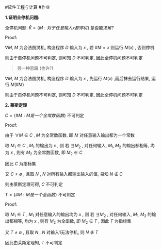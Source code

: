 #软件工程与计算 #作业 

**1.证明全停机问题:**

全停机问题: $\hat{K} = \{M:对于任意输入x都停机 \}$ 是否能求解? 

Proof: 

$\forall M$, $M$ 为合法图灵机, 构造程序 $D$ 输入为 $x$ , 若 $\#M = x$ 则运行 $M(x)$ , 否则停机

则由于自停机问题不可判定, 则可知 $D$ 不可判定, 因此全停机问题不可判定

> 另一种思路 (也许?)

$\forall M$, $M$ 为合法图灵机,  构造程序 $D$ 输入为 $x$ , 先运行 $M(x)$ ,而后抹去运行结果, 运行 $M(\#M)$ 

则由于自停机问题不可判定, 则可知 $D$ 不可判定, 因此全停机问题不可判定

**2. 莱斯定理**

$C = \{ \# M: M是一个全常数函数 \}$     不可判定

Proof: 

由于 $\forall M \in C$ , $M$ 为全常数函数, 即 $M$ 对任意输入输出都为一个常数

取 $M_1 \in C$ ,  $M_1$ 的输出为 $x$ , 则 若 $\exists M_2$ , 对任何输入, $M_1, M_2$ 的输出都相等, 均为 $x$ , 则有 $M_2$ 为全常数函数, 即 $M_2 \in C$ 

因此 $C$ 为指标集

又 $C \neq \emptyset$ , 且取 $N$ , $N$ 对所有输入都输出输入的值, 易知 $N \notin C$ 

则由莱斯定理可得, $C$ 不可判定


$T = \{\#M : M是一个全函数 \}$ 不可判定

Proof: 

取 $M_1 \in T$ ,  $M_1$ 对任意输入的输出均为 $x$ , 则 若 $\exists M_2$ , 对任何输入, $M_1, M_2$ 的输出都相等, 均为 $x$ , 则有 $M_2$ 为全函数, 即 $M_2 \in T$ , 因此 $T$ 为指标集

又 $T \neq \emptyset$ , 且取 $N$ , $N$ 对输入1无法停机, 则 $N \notin T$ 

因此由莱斯定理知, $T$ 不可判定

